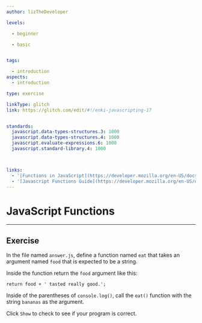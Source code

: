 ```yaml
---
author: lizTheDeveloper

levels:

  - beginner

  - basic


tags:

  - introduction
aspects:
  - introduction

type: exercise

linkType: glitch
link: https://glitch.com/edit/#!/enki-javascripting-17


standards:
  javascript.data-types-structures.3: 1000
  javascript.data-types-structures.4: 1000
  javascript.evaluate-expressions.6: 1000
  javascript.standard-library.4: 1000



links:
  - '[Functions in JavaScript](https://developer.mozilla.org/en-US/docs/Web/JavaScript/Reference/Functions){documentation}'
  - '[Javascript Functions Guide](https://developer.mozilla.org/en-US/docs/Web/JavaScript/Guide/Functions){walkthrough}'
---
```

# JavaScript Functions
---

## Exercise
In the file named `answer.js`, define a function named `eat` that takes an argument named `food` that is expected to be a string.

Inside the function return the `food` argument like this:

    return food + ' tasted really good.';

Inside of the parentheses of `console.log()`, call the `eat()` function with the string `bananas` as the argument.

Click `Show` to check to see if your program is correct.
